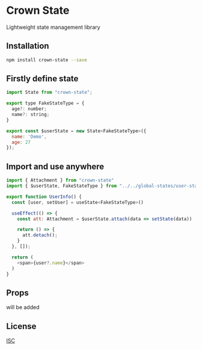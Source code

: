 # Crown State

Lightweight state management library

## Installation


```bash
npm install crown-state --save
```

## Firstly define state

```js
import State from "crown-state";

export type FakeStateType = {
  age?: number;
  name?: string;
}

export const $userState = new State<FakeStateType>({
  name: 'Demo',
  age: 27
});
```

## Import and use anywhere

```js
import { Attachment } from "crown-state"
import { $userState, FakeStateType } from "../../global-states/user-state"

export function UserInfo() {
  const [user, setUser] = useState<FakeStateType>()

  useEffect(() => {
    const att: Attachment = $userState.attach(data => setState(data))

    return () => {
      att.detach();
    }
  }, []);

  return (
    <span>{user?.name}</span>
  )
}
```

## Props
will be added

## License
[ISC](https://opensource.org/licenses/ISC)